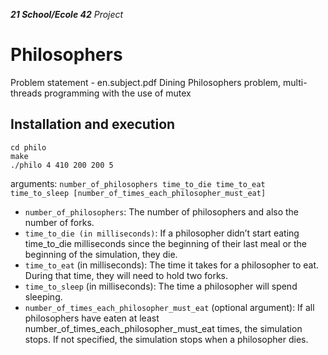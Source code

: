 _**21 School/Ecole 42** Project_

# Philosophers

Problem statement - en.subject.pdf
Dining Philosophers problem, multi-threads programming with the use of mutex 

## Installation and execution
```
cd philo
make
./philo 4 410 200 200 5
```
arguments: ```number_of_philosophers time_to_die time_to_eat time_to_sleep [number_of_times_each_philosopher_must_eat]```
*   ```number_of_philosophers```: The number of philosophers and also the number
of forks.
* ```time_to_die (in milliseconds)```: If a philosopher didn’t start eating time_to_die
milliseconds since the beginning of their last meal or the beginning of the simulation, they die.
* ```time_to_eat``` (in milliseconds): The time it takes for a philosopher to eat.
During that time, they will need to hold two forks.
* ```time_to_sleep``` (in milliseconds): The time a philosopher will spend sleeping.
* ```number_of_times_each_philosopher_must_eat``` (optional argument): If all
philosophers have eaten at least number_of_times_each_philosopher_must_eat
times, the simulation stops. If not specified, the simulation stops when a
philosopher dies.
